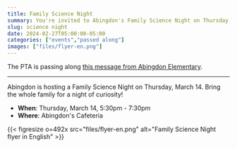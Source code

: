 ```yaml
--- 
title: Family Science Night
summary: You're invited to Abingdon's Family Science Night on Thursday, March 14.
slug: science night
date: 2024-02-27T05:00:00-05:00
categories: ["events","passed along"]
images: ["files/flyer-en.png"]
---
```


The PTA is passing along [this message from Abingdon Elementary](https://abingdon.apsva.us/post/abingdon-science-night/).

---

Abingdon is hosting a Family Science Night on Thursday, March 14. Bring the whole family for a night of curiosity!

- **When**: Thursday, March 14, 5:30pm - 7:30pm
- **Where**: Abingdon's Cafeteria

{{< figresize o=492x src="files/flyer-en.png" alt="Family Science Night flyer in English" >}}